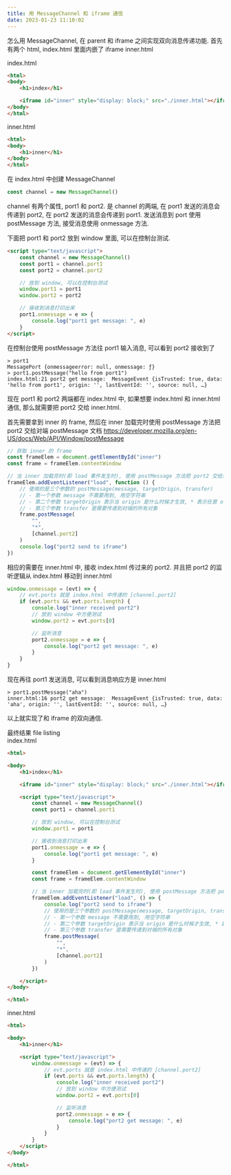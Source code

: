```yaml
---
title: 用 MessageChannel 和 iframe 通信
date: 2023-01-23 11:10:02
---
```

怎么用 MessageChannel, 在 parent 和 iframe 之间实现双向消息传递功能.
首先有两个 html, index.html 里面内嵌了 iframe inner.html

index.html
```html
<html>
<body>
    <h1>index</h1>

    <iframe id="inner" style="display: block;" src="./inner.html"></iframe>
</body>
</html>
```

inner.html
```html
<html>
<body>
    <h1>inner</h1>
</body>
</html>
```

在 index.html 中创建 MessageChannel
```javascript
const channel = new MessageChannel()
```

channel 有两个属性, port1 和 port2. 是 channel 的两端, 在 port1 发送的消息会传递到 port2, 在 port2 发送的消息会传递到 port1.
发送消息到 port 使用 postMessage 方法, 接受消息使用 onmessage 方法. 

下面把 port1 和 port2 放到 window 里面, 可以在控制台测试.
```html
<script type="text/javascript">
    const channel = new MessageChannel()
    const port1 = channel.port1
    const port2 = channel.port2

    // 放到 window, 可以在控制台测试
    window.port1 = port1
    window.port2 = port2

    // 接收到消息打印出来
    port1.onmessage = e => {
        console.log("port1 get message: ", e)
    }
</script>
```

在控制台使用 postMessage 方法往 port1 输入消息, 可以看到 port2 接收到了
```
> port1
MessagePort {onmessageerror: null, onmessage: ƒ}
> port1.postMessage("hello from port1")
index.html:21 port2 get message:  MessageEvent {isTrusted: true, data: 'hello from port1', origin: '', lastEventId: '', source: null, …}
```

现在 port1 和 port2 两端都在 index.html 中, 如果想要 index.html 和 inner.html 通信, 那么就需要把 port2 交给 inner.html.  

首先需要拿到 inner 的 frame, 然后在 inner 加载完时使用 postMessage 方法把 port2 交给对端
postMessage 文档 https://developer.mozilla.org/en-US/docs/Web/API/Window/postMessage
```javascript
// 获取 inner 的 frame
const frameElem = document.getElementById("inner")
const frame = frameElem.contentWindow

// 当 inner 加载完时(即 load 事件发生时), 使用 postMessage 方法把 port2 交给对端
frameElem.addEventListener("load", function () {
    // 使用的是三个参数的 postMessage(message, targetOrigin, transfer)
    // - 第一个参数 message 不需要用到, 用空字符串
    // - 第二个参数 targetOrigin 表示当 origin 是什么时候才生效, * 表示任意 origin
    // - 第三个参数 transfer 是需要传递到对端的所有对象
    frame.postMessage(
        "",
        "*",
        [channel.port2]
    )
    console.log("port2 send to iframe")
})
```

相应的需要在 inner.html 中, 接收 index.html 传过来的 port2.
并且把 port2 的监听逻辑从 index.html 移动到 inner.html
```javascript
window.onmessage = (evt) => {
    // evt.ports 就是 index.html 中传递的 [channel.port2]
    if (evt.ports && evt.ports.length) {
        console.log("inner received port2")
        // 放到 window 中方便测试
        window.port2 = evt.ports[0]

        // 监听消息
        port2.onmessage = e => {
            console.log("port2 get message: ", e)
        }
    }
}
```

现在再往 port1 发送消息, 可以看到消息响应方是 inner.html
```
> port1.postMessage("aha")
inner.html:16 port2 get message:  MessageEvent {isTrusted: true, data: 'aha', origin: '', lastEventId: '', source: null, …}
```

以上就实现了和 iframe 的双向通信.

最终结果 file listing  
index.html
```html
<html>

<body>
    <h1>index</h1>

    <iframe id="inner" style="display: block;" src="./inner.html"></iframe>

    <script type="text/javascript">
        const channel = new MessageChannel()
        const port1 = channel.port1

        // 放到 window, 可以在控制台测试
        window.port1 = port1

        // 接收到消息打印出来
        port1.onmessage = e => {
            console.log("port1 get message: ", e)
        }

        const frameElem = document.getElementById("inner")
        const frame = frameElem.contentWindow

        // 当 inner 加载完时(即 load 事件发生时), 使用 postMessage 方法把 port2 交给对端
        frameElem.addEventListener("load", () => {
            console.log("port2 send to iframe")
            // 使用的是三个参数的 postMessage(message, targetOrigin, transfer)
            // - 第一个参数 message 不需要用到, 用空字符串
            // - 第二个参数 targetOrigin 表示当 origin 是什么时候才生效, * 表示任意 origin
            // - 第三个参数 transfer 是需要传递到对端的所有对象
            frame.postMessage(
                "",
                "*",
                [channel.port2]
            )
        })

    </script>
</body>

</html>
```

inner.html
```html
<html>

<body>
    <h1>inner</h1>

    <script type="text/javascript">
        window.onmessage = (evt) => {
            // evt.ports 就是 index.html 中传递的 [channel.port2]
            if (evt.ports && evt.ports.length) {
                console.log("inner received port2")
                // 放到 window 中方便测试
                window.port2 = evt.ports[0]

                // 监听消息
                port2.onmessage = e => {
                    console.log("port2 get message: ", e)
                }
            }
        }
    </script>
</body>

</html>
```

